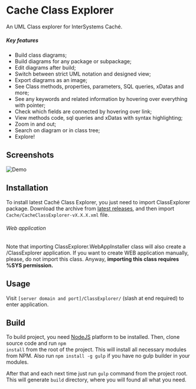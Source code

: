# Cache Class Explorer
An UML Class explorer for InterSystems Caché.

##### Key features
+ Build class diagrams;
+ Build diagrams for any package or subpackage;
+ Edit diagrams after build;
+ Switch between strict UML notation and designed view;
+ Export diagrams as an image;
+ See Class methods, properties, parameters, SQL queries, xDatas and more;
+ See any keywords and related information by hovering over everything with pointer;
+ Check which fields are connected by hovering over link; 
+ View methods code, sql queries and xDatas with syntax highlighting;
+ Zoom in and out;
+ Search on diagram or in class tree;
+ Explore!

## Screenshots

![Demo](https://cloud.githubusercontent.com/assets/4989256/10566777/112646cc-75f9-11e5-95cc-3db82abf1706.png)

## Installation

To install latest Caché Class Explorer, you just need to import ClassExplorer package. Download the
archive from [latest releases](https://github.com/intersystems-ru/UMLExplorer/releases), and then import
<code>Cache/CacheClassExplorer-vX.X.X.xml</code> file.

###### Web application
Note that importing ClassExplorer.WebAppInstaller class will also create a /ClassExplorer application.
If you want to create WEB application manually, please, do not import this class. Anyway, <b>
importing this class requires %SYS permission.</b>
## Usage
Visit <code>[server domain and port]/ClassExplorer/</code> (slash at end required) to enter
application.

## Build

To build project, you need [NodeJS](https://nodejs.org) platform to be installed. Then, clone source
code and run <code>npm install</code> from the root of the project. This will install all necessary
modules from NPM. Also run <code>npm install -g gulp</code> if you have no gulp builder in your
modules.

After that and each next time just run <code>gulp</code> command from the project root. This will
generate <code>build</code> directory, where you will found all what you need.
